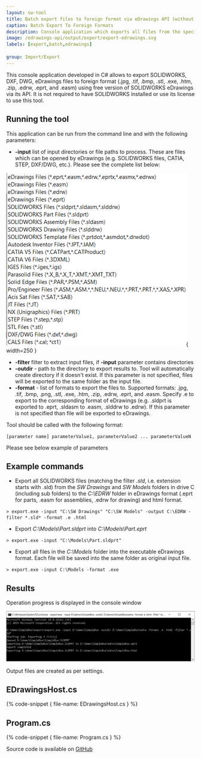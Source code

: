```yaml
---
layout: sw-tool
title: Batch export files to foreign format via eDrawings API (without SOLIDWORKS)
caption: Batch Export To Foreign Formats
description: Console application which exports all files from the specified folder to specified foreign format (e.g. eDrawings, html, stl, jpeg, etc.) using eDrawings API, without the need to have SOLIDWORKS installed or SOLIDWORKS license
image: /edrawings-api/output/export/export-edrawings.svg
labels: [export,batch,edrawings]

group: Import/Export
---
```

This console application developed in C# allows to export SOLIDWORKS, DXF, DWG, eDrawings files to foreign format (.jpg, .tif, .bmp, .stl, .exe, .htm, .zip, .edrw, .eprt, and .easm) using free version of SOLIDWORKS eDrawings via its API. It is not required to have SOLIDWORKS installed or use its license to use this tool.

## Running the tool

This application can be run from the command line and with the following parameters:

* **-input** list of input directories or file paths to process. These are files which can be opened by eDrawings (e.g. SOLIDWORKS files, CATIA, STEP, DXF/DWG, etc.). Please see the complete list below:

![Supported input files](supported-formats.png){ width=250 }

* **-filter** filter to extract input files, if **-input** parameter contains directories
* **-outdir** - path to the directory to export results to. Tool will automatically create directory if it doesn't exist. If this parameter is not specified, files will be exported to the same folder as the input file.
* **-format** - list of formats to export the files to. Supported formats: .jpg, .tif, .bmp, .png, .stl, .exe, .htm, .zip, .edrw, .eprt, and .easm. Specify .e to export to the corresponding format of eDrawings (e.g. .sldprt is exported to .eprt, .sldasm to .easm, .slddrw to .edrw). If this parameter is not specified than file will be exported to eDrawings.

Tool should be called with the following format:

~~~
[parameter name] parameterValue1, parameterValue2 ... parameterValueN
~~~

Please see below example of parameters

## Example commands

* Export all SOLIDWORKS files (matching the filter *.sld*, i.e. extension starts with .sld) from the *SW Drawings* and *SW Models* folders in drive C (including sub folders) to the *C:\EDRW* folder in eDrawings format (.eprt for parts, .easm for assemblies, .edrw for drawing) and html format.

~~~
> export.exe -input "C:\SW Drawings" "C:\SW Models" -output C:\EDRW -filter *.sld* -format .e .html
~~~

* Export *C:\Models\Part.sldprt* into *C:\Models\Part.eprt*

~~~
> export.exe -input "C:\Models\Part.sldprt"
~~~

* Export all files in the *C:\Models* folder into the executable eDrawings format. Each file will be saved into the same folder as original input file.

~~~
> export.exe -input C:\Models -format .exe
~~~

## Results

Operation progress is displayed in the console window

![Exporting process console output](console-output.png)

Output files are created as per settings.

## EDrawingsHost.cs

{% code-snippet { file-name: EDrawingsHost.cs } %}

## Program.cs

{% code-snippet { file-name: Program.cs } %}

Source code is available on [GitHub](https://github.com/codestackdev/solidworks-api-examples/tree/master/edrawings-api/Export)
